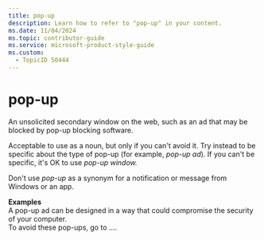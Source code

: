 ```yaml
---
title: pop-up
description: Learn how to refer to "pop-up" in your content.
ms.date: 11/04/2024
ms.topic: contributor-guide
ms.service: microsoft-product-style-guide
ms.custom:
  - TopicID 50444
---
```



# pop-up

An unsolicited secondary window on the web, such as an ad that may be blocked by pop-up blocking software.

Acceptable to use as a noun, but only if you can't avoid it. Try instead to be specific about the type of pop-up (for example, *pop-up ad*). If you can't be specific, it's OK to use *pop-up window.*

Don't use *pop-up* as a synonym for a notification or message from Windows or an app.

**Examples**  
A pop-up ad can be designed in a way that could compromise the security of your computer.  
To avoid these pop-ups, go to ….
